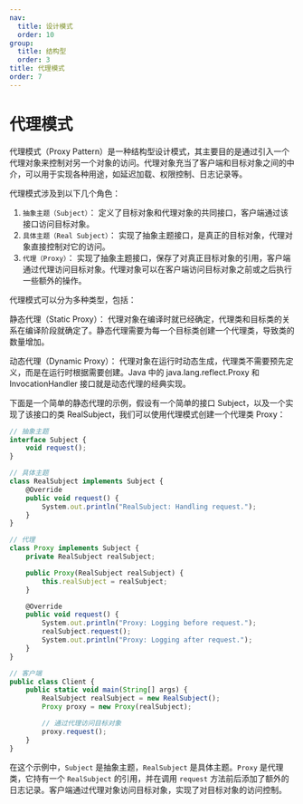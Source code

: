 ```yaml
---
nav:
  title: 设计模式
  order: 10
group:
  title: 结构型
  order: 3
title: 代理模式
order: 7
---
```


# 代理模式

代理模式（Proxy Pattern）是一种结构型设计模式，其主要目的是通过引入一个代理对象来控制对另一个对象的访问。代理对象充当了客户端和目标对象之间的中介，可以用于实现各种用途，如延迟加载、权限控制、日志记录等。

代理模式涉及到以下几个角色：

1. `抽象主题（Subject）`： 定义了目标对象和代理对象的共同接口，客户端通过该接口访问目标对象。
2. `具体主题（Real Subject）`： 实现了抽象主题接口，是真正的目标对象，代理对象直接控制对它的访问。
3. `代理（Proxy）`： 实现了抽象主题接口，保存了对真正目标对象的引用，客户端通过代理访问目标对象。代理对象可以在客户端访问目标对象之前或之后执行一些额外的操作。

代理模式可以分为多种类型，包括：

静态代理（Static Proxy）： 代理对象在编译时就已经确定，代理类和目标类的关系在编译阶段就确定了。静态代理需要为每一个目标类创建一个代理类，导致类的数量增加。

动态代理（Dynamic Proxy）： 代理对象在运行时动态生成，代理类不需要预先定义，而是在运行时根据需要创建。Java 中的 java.lang.reflect.Proxy 和 InvocationHandler 接口就是动态代理的经典实现。

下面是一个简单的静态代理的示例，假设有一个简单的接口 Subject，以及一个实现了该接口的类 RealSubject，我们可以使用代理模式创建一个代理类 Proxy：

```typescript
// 抽象主题
interface Subject {
    void request();
}

// 具体主题
class RealSubject implements Subject {
    @Override
    public void request() {
        System.out.println("RealSubject: Handling request.");
    }
}

// 代理
class Proxy implements Subject {
    private RealSubject realSubject;

    public Proxy(RealSubject realSubject) {
        this.realSubject = realSubject;
    }

    @Override
    public void request() {
        System.out.println("Proxy: Logging before request.");
        realSubject.request();
        System.out.println("Proxy: Logging after request.");
    }
}

// 客户端
public class Client {
    public static void main(String[] args) {
        RealSubject realSubject = new RealSubject();
        Proxy proxy = new Proxy(realSubject);

        // 通过代理访问目标对象
        proxy.request();
    }
}
```

在这个示例中，`Subject` 是抽象主题，`RealSubject` 是具体主题。`Proxy` 是代理类，它持有一个 `RealSubject` 的引用，并在调用 `request` 方法前后添加了额外的日志记录。客户端通过代理对象访问目标对象，实现了对目标对象的访问控制。